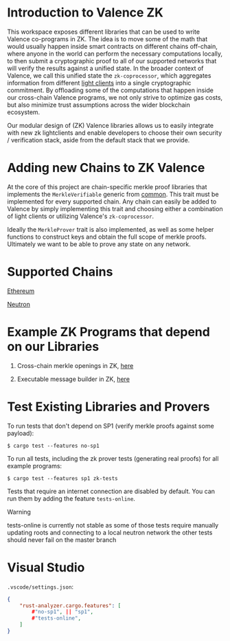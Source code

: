 # Introduction to Valence ZK
This workspace exposes different libraries that can be used to write Valence co-programs in ZK. The idea is to move some of the math that would usually happen inside smart contracts on different chains off-chain, where anyone in the world can perform the necessary computations locally, to then submit a cryptographic proof to all of our supported networks that will verify the results against a unified state. In the broader context of Valence, we call this unified state the `zk-coprocessor`, which aggregates information from different [light clients](https://a16zcrypto.com/posts/article/an-introduction-to-light-clients/) into a single cryptographic commitment. By offloading some of the computations that happen inside our cross-chain Valence programs, we not only strive to optimize gas costs, but also minimize trust assumptions across  the wider blockchain ecosystem. 

Our modular design of (ZK) Valence libraries allows us to easily integrate with new zk lightclients and enable developers to choose their own security / verification stack, aside from the default stack that we provide.


# Adding new Chains to ZK Valence
At the core of this project are chain-specific merkle proof libraries that implements the `MerkleVerifiable` generic from  [common](common/src/merkle/types.rs).
This trait must be implemented for every supported chain. Any chain can easily be added to Valence by simply implementing this trait and choosing either a combination of light clients or utilizing Valence's `zk-coprocessor`.

Ideally the `MerkleProver` trait is also implemented, as well as some helper functions to construct keys and obtain the full scope of merkle proofs.
Ultimately we want to be able to prove any state on any network.

# Supported Chains
[Ethereum](domains/ethereum/README.md)

[Neutron](domains/neutron/README.md)

# Example ZK Programs that depend on our Libraries
1. Cross-chain merkle openings in ZK, [here](examples/sp1/cross-chain-merkle-program/prover/README.md)

2. Executable message builder in ZK, [here](examples/sp1/cross-chain-message-builder-program/prover/README.md)


# Test Existing Libraries and Provers
To run tests that don't depend on SP1 (verify merkle proofs against some payload):
```shell
$ cargo test --features no-sp1
```
To run all tests, including the zk prover tests (generating real proofs) for all example programs:
```shell
$ cargo test --features sp1 zk-tests
```

Tests that require an internet connection are disabled by default. You can run them by adding the feature `tests-online`.
> [!WARNING]
> tests-online is currently not stable as some of those tests 
> require manually updating roots and connecting to a local neutron network
> the other tests should never fail on the master branch


# Visual Studio
`.vscode/settings.json`:

```json
{
    "rust-analyzer.cargo.features": [
        #"no-sp1", || "sp1",
        #"tests-online",
    ]
}
```
